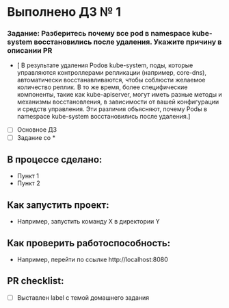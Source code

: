 # Выполнено ДЗ № 1
### Задание: Разберитесь почему все pod в namespace kube-system восстановились после удаления. Укажите причину в описании PR
 - [ В результате удаления Podов kube-system, поды,
    которые управляются контроллерами репликации (например, core-dns),
    автоматически восстанавливаются, чтобы соблюсти желаемое количество реплик. 
    В то же время, более специфические компоненты, такие как kube-apiserver, 
    могут иметь разные методы и механизмы восстановления,
    в зависимости от вашей конфигурации и средств управления.
    Эти различия объясняют, почему Podы в namespace kube-system восстановились после удаления.]


 - [ ] Основное ДЗ
 - [ ] Задание со *

## В процессе сделано:
 - Пункт 1
 - Пункт 2

## Как запустить проект:
 - Например, запустить команду X в директории Y

## Как проверить работоспособность:
 - Например, перейти по ссылке http://localhost:8080

## PR checklist:
 - [ ] Выставлен label с темой домашнего задания